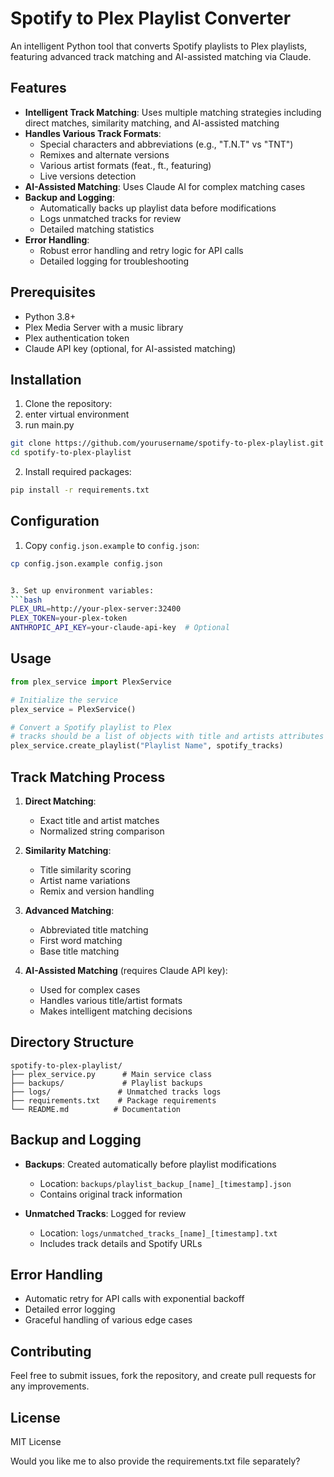 
# Spotify to Plex Playlist Converter

An intelligent Python tool that converts Spotify playlists to Plex playlists, featuring advanced track matching and AI-assisted matching via Claude.

## Features

- **Intelligent Track Matching**: Uses multiple matching strategies including direct matches, similarity matching, and AI-assisted matching
- **Handles Various Track Formats**: 
  - Special characters and abbreviations (e.g., "T.N.T" vs "TNT")
  - Remixes and alternate versions
  - Various artist formats (feat., ft., featuring)
  - Live versions detection
- **AI-Assisted Matching**: Uses Claude AI for complex matching cases
- **Backup and Logging**:
  - Automatically backs up playlist data before modifications
  - Logs unmatched tracks for review
  - Detailed matching statistics
- **Error Handling**: 
  - Robust error handling and retry logic for API calls
  - Detailed logging for troubleshooting

## Prerequisites

- Python 3.8+
- Plex Media Server with a music library
- Plex authentication token
- Claude API key (optional, for AI-assisted matching)

## Installation

1. Clone the repository:
2. enter virtual environment
3. run main.py
```bash
git clone https://github.com/yourusername/spotify-to-plex-playlist.git
cd spotify-to-plex-playlist
```

2. Install required packages:
```bash
pip install -r requirements.txt
```


## Configuration

1. Copy `config.json.example` to `config.json`:
```bash
cp config.json.example config.json


3. Set up environment variables:
```bash
PLEX_URL=http://your-plex-server:32400
PLEX_TOKEN=your-plex-token
ANTHROPIC_API_KEY=your-claude-api-key  # Optional
```

## Usage

```python
from plex_service import PlexService

# Initialize the service
plex_service = PlexService()

# Convert a Spotify playlist to Plex
# tracks should be a list of objects with title and artists attributes
plex_service.create_playlist("Playlist Name", spotify_tracks)
```

## Track Matching Process

1. **Direct Matching**:
   - Exact title and artist matches
   - Normalized string comparison

2. **Similarity Matching**:
   - Title similarity scoring
   - Artist name variations
   - Remix and version handling

3. **Advanced Matching**:
   - Abbreviated title matching
   - First word matching
   - Base title matching

4. **AI-Assisted Matching** (requires Claude API key):
   - Used for complex cases
   - Handles various title/artist formats
   - Makes intelligent matching decisions

## Directory Structure

```
spotify-to-plex-playlist/
├── plex_service.py      # Main service class
├── backups/             # Playlist backups
├── logs/               # Unmatched tracks logs
├── requirements.txt    # Package requirements
└── README.md          # Documentation
```

## Backup and Logging

- **Backups**: Created automatically before playlist modifications
  - Location: `backups/playlist_backup_[name]_[timestamp].json`
  - Contains original track information

- **Unmatched Tracks**: Logged for review
  - Location: `logs/unmatched_tracks_[name]_[timestamp].txt`
  - Includes track details and Spotify URLs

## Error Handling

- Automatic retry for API calls with exponential backoff
- Detailed error logging
- Graceful handling of various edge cases

## Contributing

Feel free to submit issues, fork the repository, and create pull requests for any improvements.

## License

MIT License

Would you like me to also provide the requirements.txt file separately?
